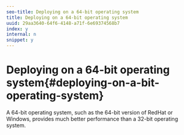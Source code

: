 ```yaml
---
seo-title: Deploying on a 64-bit operating system
title: Deploying on a 64-bit operating system
uuid: 29aa3640-64f6-4148-a71f-6e69374568b7
index: y
internal: n
snippet: y
---
```


# Deploying on a 64-bit operating system{#deploying-on-a-bit-operating-system}

A 64-bit operating system, such as the 64-bit version of RedHat or Windows, provides much better performance than a 32-bit operating system. 
